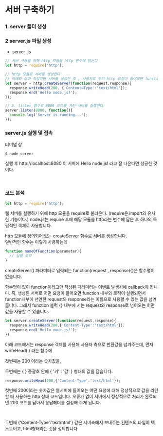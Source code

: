 # 서버 구축하기

### 1. server 폴더 생성

### 2 server.js 파일 생성
- server .js

```js
// 서버 사용을 위해 http 모듈을 http 변수에 담는다
let http = require('http');

// http 모듈로 서버를 생성한다
// 아래와 같이 작성하면 서버를 생성한 후 , 사용자로 부터 http 요청이 들어오면 function 블럭 내부의 코드를 실행해서 응답한다.
let server = http.createServer(function(request,response){
  response.writeHead(200, {'Content=Type':'text/html'});
  response.end('Hello node.js!');
});

// 3. listen 함수로 8080 포트를 가진 서버를 실행한다.
server.listen(8000, function(){
  console.log('Server is running...');
});
```

### server.js 실행 및 접속

터미널 창
```
$ node server
```
실행 후 http://localhost:8080 이 서버에 Hello node.js! 라고 잘 나온다면 성공한 것이다.

<br>

### 코드 분석

```js
let http = require('http');
```
웹 서버를 실행하기 위해 http 모듈을 require로 불러온다. (require은 import와 유사한 기능이다.) node.js는 require 후에 해당 모듈을 http라는 변수에 담은 후 하나의 독립적인 객체로 사용합니다.  
  
http 모듈에 정의되어 있는 createServer 함수로 서버를 생성합니다.  
일반적인 함수는 이렇게 사용하는데
```js
function nameOfFunction(parameter){
  // 실행 로직
}
```
createServer() 파라미터로 입력되는 function(request , response){}은 함수명이 없습니다.  
  
함수명이 없이 function이라고만 작성된 파라미터는 이벤트 발생시에 callback이 됩니다. 즉, 생성된 서버로 어떤 요청이 들어오면 function 내부의 로직이 실행되면서 function내부에 선언한 request와 response라는 이름으로 사용할 수 있는 값을 넘겨줍니다. 그래서 function 블럭 {} 내부에 서는 request와 response로 넘어오는 어떤 값을 사용할 수 있습니다.

```js
let server.createServer(function(request,response){
  response.writeHead(200,{'Content-Type':'text/html'});
  response.end('Hello node.js!');
})
```

아래 코드에서는 response 객체를 사용해 사용자 측으로 반환값을 넘겨주는데, 먼저 writeHead( ) 라는 함수에  
  
첫번째는 200 이라는 숫자값을,  
  
두번째는 { } 중괄호 안에 { '키' : '값' } 형태의 값을 담습니다.

```js
response.writeHead(200,{'Content-Type':'text/html'});
```
첫번째 200이라는 숫자값은 웹서버에 들어오는 어떤 요청에 대해 정상적으로 값을 리턴할 때 사용하는 http 상태 코드입니다. 오류가 없이 서버에서 정상적으로 처리가 완료되면 200 코드를 담아서 응답헤더를 설정해 주게 됩니다.

<br>

두번째 {'Content-Type':'text/html'} 값은 서버측에서 보내주는 컨텐츠의 타입이 텍스트이고, html형태라는 것을 정의합니다